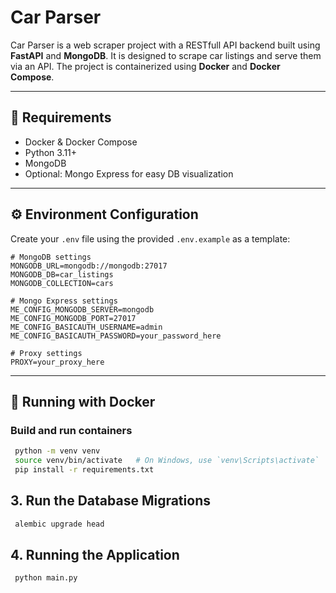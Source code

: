 # Car Parser

Car Parser is a web scraper project with a RESTfull API backend built using **FastAPI** and **MongoDB**.
It is designed to scrape car listings and serve them via an API. 
The project is containerized using **Docker** and **Docker Compose**.

---
## 🚀 Requirements

- Docker & Docker Compose
- Python 3.11+ 
- MongoDB
- Optional: Mongo Express for easy DB visualization

---

## ⚙️ Environment Configuration

Create your `.env` file using the provided `.env.example` as a template:

```aiignore
# MongoDB settings
MONGODB_URL=mongodb://mongodb:27017
MONGODB_DB=car_listings
MONGODB_COLLECTION=cars

# Mongo Express settings
ME_CONFIG_MONGODB_SERVER=mongodb
ME_CONFIG_MONGODB_PORT=27017
ME_CONFIG_BASICAUTH_USERNAME=admin
ME_CONFIG_BASICAUTH_PASSWORD=your_password_here

# Proxy settings
PROXY=your_proxy_here
```

---

## 🐳 Running with Docker

### Build and run containers

```bash
 python -m venv venv
 source venv/bin/activate   # On Windows, use `venv\Scripts\activate`
 pip install -r requirements.txt
```


## 3. Run the Database Migrations

```bash
 alembic upgrade head
```

## 4. Running the Application

```bash
 python main.py
```

